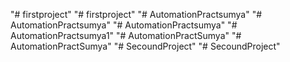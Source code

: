 "# firstproject" 
"# firstproject" 
"# AutomationPractsumya" 
"# AutomationPractsumya" 
"# AutomationPractsumya" 
"# AutomationPractsumya1" 
"# AutomationPractSumya" 
"# AutomationPractSumya" 
"# SecoundProject" 
"# SecoundProject" 

